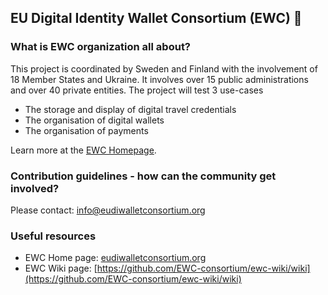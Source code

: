 ## EU Digital Identity Wallet Consortium (EWC) 👋

### What is EWC organization all about?

This project is coordinated by Sweden and Finland with the involvement of 18 Member States and Ukraine. It involves over 15 public administrations and over 40 private entities. The project will test 3 use-cases

* The storage and display of digital travel credentials
* The organisation of digital wallets
* The organisation of payments

Learn more at the [EWC Homepage](eudiwalletconsortium.org).

### Contribution guidelines - how can the community get involved?

Please contact: [info@eudiwalletconsortium.org](mailto:info@eudiwalletconsortium.org) 

### Useful resources
*  EWC Home page: [eudiwalletconsortium.org](eudiwalletconsortium.org)
*  EWC Wiki page: [https://github.com/EWC-consortium/ewc-wiki/wiki](https://github.com/EWC-consortium/ewc-wiki/wiki)

